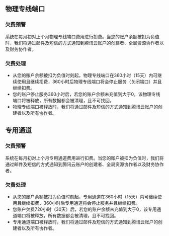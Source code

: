 ## 物理专线端口
### 欠费预警
系统在每月初对上个月物理专线端口费用进行扣费。当您的账户余额被扣为负值时，我们将通过邮件及短信的方式通知到腾讯云账户的创建者、全局资源协作者以及财务协作者。

### 欠费处理
- 从您的账户余额被扣为负值时刻起，物理专线端口在360小时（15天）内可继续使用且继续扣费，360小时后物理专线端口将会停止服务（关闭端口）并且继续扣费。
- 您的账户停止服务360小时后，若您的账户余额未充值到大于0，该物理专线端口将被释放，所有数据都会被清理，且不可找回。
- 物理专线端口被释放时，我们将通过邮件及短信的方式通知到腾讯云账户的创建者以及所有协作者。

## 专用通道
### 欠费预警
系统在每月初对上个月专用通道费用进行扣费。当您的账户被扣为负值时，我们将通过邮件及短信的方式通知到腾讯云账户的创建者、全局资源协作者以及财务协作者。

### 欠费处理
- 从您的账户余额被扣为负值时刻起，专用通道在360小时（15天）内可继续使用且继续扣费，360小时后专用通道将会停止服务并且继续扣费。
- 您账户欠费720小时（30天）后，若您的账户余额未充值到大于0，该专用通道端口将被释放，所有数据都会被清理，且不可找回。
- 专用通道端口被释放时，我们将通过邮件及短信的方式通知到腾讯云账户的创建者以及所有协作者。
